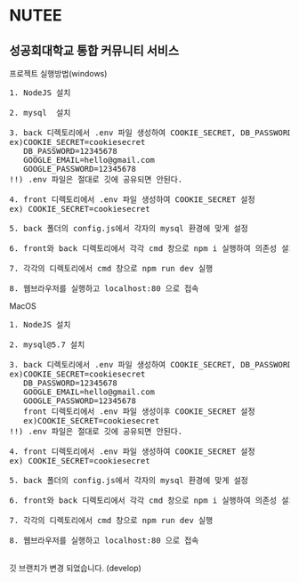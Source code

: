 NUTEE
=========
성공회대학교 통합 커뮤니티 서비스
---------
프로젝트 실행방법(windows)
<pre>
1. NodeJS 설치

2. mysql  설치

3. back 디렉토리에서 .env 파일 생성하여 COOKIE_SECRET, DB_PASSWORD, GOOGLE_EMAIL, GOOGLE_PASSWORD 설정
ex)COOKIE_SECRET=cookiesecret
   DB_PASSWORD=12345678
   GOOGLE_EMAIL=hello@gmail.com
   GOOGLE_PASSWORD=12345678
!!) .env 파일은 절대로 깃에 공유되면 안된다.

4. front 디렉토리에서 .env 파일 생성하여 COOKIE_SECRET 설정
ex) COOKIE_SECRET=cookiesecret 

5. back 폴더의 config.js에서 각자의 mysql 환경에 맞게 설정

6. front와 back 디렉토리에서 각각 cmd 창으로 npm i 실행하여 의존성 설치

7. 각각의 디렉토리에서 cmd 창으로 npm run dev 실행

8. 웹브라우저를 실행하고 localhost:80 으로 접속
</pre> 

MacOS
<pre>
1. NodeJS 설치

2. mysql@5.7 설치

3. back 디렉토리에서 .env 파일 생성하여 COOKIE_SECRET, DB_PASSWORD, GOOGLE_EMAIL, GOOGLE_PASSWORD 설정
ex)COOKIE_SECRET=cookiesecret
   DB_PASSWORD=12345678
   GOOGLE_EMAIL=hello@gmail.com
   GOOGLE_PASSWORD=12345678
   front 디렉토리에서 .env 파일 생성이후 COOKIE_SECRET 설정
   ex)COOKIE_SECRET=cookiesecret
!!) .env 파일은 절대로 깃에 공유되면 안된다.

4. front 디렉토리에서 .env 파일 생성하여 COOKIE_SECRET 설정
ex) COOKIE_SECRET=cookiesecret 

5. back 폴더의 config.js에서 각자의 mysql 환경에 맞게 설정

6. front와 back 디렉토리에서 각각 cmd 창으로 npm i 실행하여 의존성 설치

7. 각각의 디렉토리에서 cmd 창으로 npm run dev 실행

8. 웹브라우저를 실행하고 localhost:80 으로 접속

</pre>

깃 브랜치가 변경 되었습니다. (develop)
